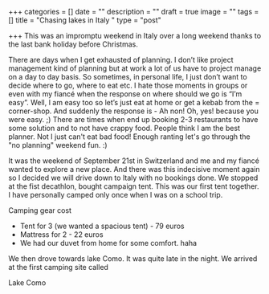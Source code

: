 +++
categories = []
date = ""
description = ""
draft = true
image = ""
tags = []
title = "Chasing lakes in Italy "
type = "post"

+++
This was an impromptu weekend in Italy over a long weekend thanks to the last bank holiday before Christmas. 

There are days when I get exhausted of planning. I don’t like project management kind of planning but at work a lot of us have to project manage on a day to day basis. So sometimes, in personal life, I just don’t want to decide where to go, where to eat etc. I hate those moments in groups or even with my fiancé when the response on where should we go is “I’m easy”. Well, I am easy too so let’s just eat at home or get a kebab from the = corner-shop. And suddenly the response is - Ah non! Oh, yes! because you were easy. ;) There are times when end up booking 2-3 restaurants to have some solution and to not have crappy food. People think I am the best planner. Not I just can't eat bad food! Enough ranting let's go through the "no planning" weekend fun. :) 

It was the weekend of September 21st in Switzerland and me and my fiancé wanted to explore a new place. And there was this indecisive moment again so I decided we will drive down to Italy with no bookings done. We stopped at the fist decathlon, bought campaign tent. This was our first tent together. I have personally camped only once when I was on a school trip. 

Camping gear cost 

* Tent for 3 (we wanted a spacious tent) - 79 euros 
* Mattress for 2 - 22 euros 
* We had our duvet from home for some comfort. haha 

We then drove towards lake Como. It was quite late in the night. We arrived at the first camping site called 

Lake Como